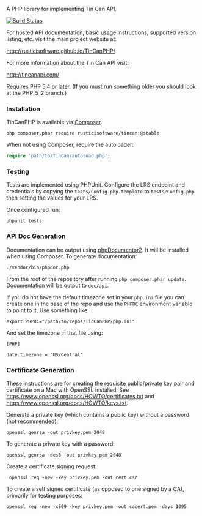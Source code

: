 A PHP library for implementing Tin Can API.

[![Build Status](https://travis-ci.org/RusticiSoftware/TinCanPHP.png)](https://travis-ci.org/RusticiSoftware/TinCanPHP)

For hosted API documentation, basic usage instructions, supported version listing, etc. visit the main project website at:

http://rusticisoftware.github.io/TinCanPHP/

For more information about the Tin Can API visit:

http://tincanapi.com/

Requires PHP 5.4 or later. (If you must run something older you should look at the PHP_5_2 branch.)

### Installation

TinCanPHP is available via [Composer](http://getcomposer.org).

```
php composer.phar require rusticisoftware/tincan:@stable
```

When not using Composer, require the autoloader:

```php
require 'path/to/TinCan/autoload.php';
```

### Testing

Tests are implemented using PHPUnit. Configure the LRS endpoint and credentials by copying the `tests/Config.php.template` to `tests/Config.php` then setting the values for your LRS.

Once configured run:

```
phpunit tests
```

### API Doc Generation

Documentation can be output using [phpDocumentor2](http://phpdoc.org). It will be installed when using Composer. To generate documentation:

```
./vendor/bin/phpdoc.php
```

From the root of the repository after running `php composer.phar update`. Documentation will be output to `doc/api`.

If you do not have the default timezone set in your `php.ini` file you can create one in the base of the repo and use the `PHPRC` environment variable to point to it. Use something like:

```
export PHPRC="/path/to/repos/TinCanPHP/php.ini"
```

And set the timezone in that file using:

```
[PHP]

date.timezone = "US/Central"
```

### Certificate Generation

These instructions are for creating the requisite public/private key pair and certificate on a Mac with OpenSSL installed. See <https://www.openssl.org/docs/HOWTO/certificates.txt> and <https://www.openssl.org/docs/HOWTO/keys.txt>.

Generate a private key (which contains a public key) without a password (not recommended):

    openssl genrsa -out privkey.pem 2048

To generate a private key with a password:

    openssl genrsa -des3 -out privkey.pem 2048

Create a certificate signing request:

     openssl req -new -key privkey.pem -out cert.csr

To create a self signed certificate (as opposed to one signed by a CA), primarily for testing purposes:

    openssl req -new -x509 -key privkey.pem -out cacert.pem -days 1095
